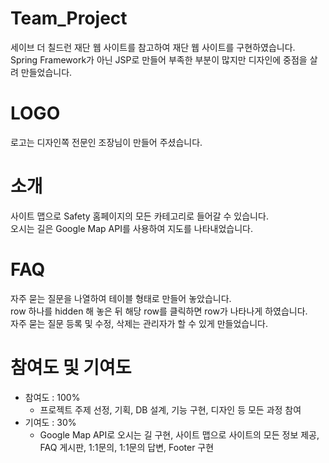# Team_Project
세이브 더 칠드런 재단 웹 사이트를 참고하여 재단 웹 사이트를 구현하였습니다.  
Spring Framework가 아닌 JSP로 만들어 부족한 부분이 많지만 디자인에 중점을 살려 만들었습니다.

# LOGO
로고는 디자인쪽 전문인 조장님이 만들어 주셨습니다.  

# 소개
사이트 맵으로 Safety 홈페이지의 모든 카테고리로 들어갈 수 있습니다.  
오시는 길은 Google Map API를 사용하여 지도를 나타내었습니다.  

# FAQ
자주 묻는 질문을 나열하여 테이블 형태로 만들어 놓았습니다.  
row 하나를 hidden 해 놓은 뒤 해당 row를 클릭하면 row가 나타나게 하였습니다.  
자주 묻는 질문 등록 및 수정, 삭제는 관리자가 할 수 있게 만들었습니다.  

# 참여도 및 기여도
- 참여도 : 100%  
  - 프로젝트 주제 선정, 기획, DB 설계, 기능 구현, 디자인 등 모든 과정 참여  
- 기여도 : 30%  
  - Google Map API로 오시는 길 구현, 사이트 맵으로 사이트의 모든 정보 제공,  FAQ 게시판, 1:1문의, 1:1문의 답변, Footer 구현  
 

